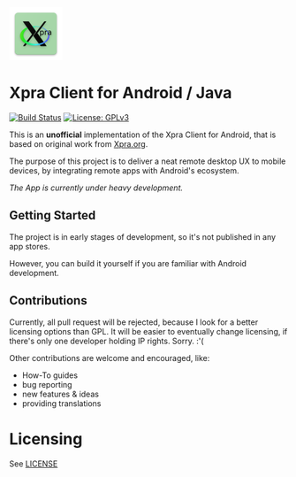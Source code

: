 ![Android Xpra Client Logo](/docs/images/android-xpra-client.png)

# Xpra Client for Android / Java
[![Build Status](https://travis-ci.org/jksiezni/xpra-client.svg?branch=master)](https://travis-ci.org/jksiezni/xpra-client)
[![License: GPLv3](https://img.shields.io/badge/License-GPLv3-blue.svg)](https://www.gnu.org/licenses/gpl-3.0)


This is an **unofficial** implementation of the Xpra Client for Android,
that is based on original work from [Xpra.org](https://xpra.org).

The purpose of this project is to deliver
a neat remote desktop UX to mobile devices,
by integrating remote apps with Android's ecosystem.

_The App is currently under heavy development._

## Getting Started

The project is in early stages of development, so it's not published in any app stores.

However, you can build it yourself if you are familiar with Android development.

## Contributions

Currently, all pull request will be rejected, because I look for a better licensing options than GPL.
It will be easier to eventually change licensing, if there's only one developer holding IP rights.
Sorry. :'(

Other contributions are welcome and encouraged, like:
* How-To guides
* bug reporting
* new features & ideas
* providing translations

# Licensing

See [LICENSE](/LICENSE)
